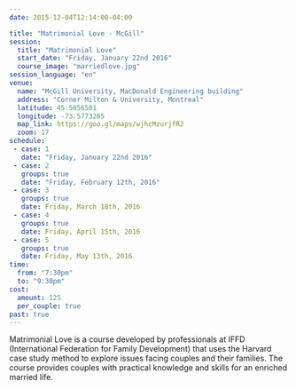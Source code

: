 ```yaml
---
date: 2015-12-04T12:14:00-04:00

title: "Matrimonial Love - McGill"
session:
  title: "Matrimonial Love"
  start_date: "Friday, January 22nd 2016"
  course_image: "marriedlove.jpg"
session_language: "en"
venue:
  name: "McGill University, MacDonald Engineering building"
  address: "Corner Milton & University, Montreal"
  latitude: 45.5056501
  longitude: -73.5773285
  map_link: https://goo.gl/maps/wjhcMzurjfR2
  zoom: 17
schedule:
 - case: 1
   date: "Friday, January 22nd 2016"
 - case: 2
   groups: true
   date: "Friday, February 12th, 2016"
 - case: 3
   groups: true
   date: Friday, March 18th, 2016
 - case: 4
   groups: true
   date: Friday, April 15th, 2016
 - case: 5
   groups: true
   date: Friday, May 13th, 2016
time:
  from: "7:30pm"
  to: "9:30pm"
cost:
  amount: 125
  per_couple: true
past: true
---
```


Matrimonial Love is a course developed by professionals at IFFD (International
Federation for Family Development) that uses the Harvard case study method to
explore issues facing couples and their families. The course provides couples
with practical knowledge and skills for an enriched married life.

<!--more-->
